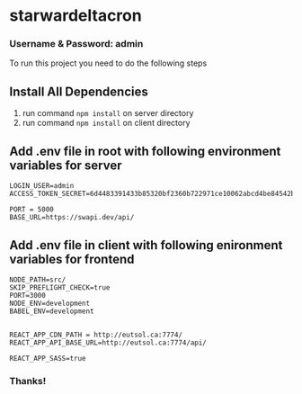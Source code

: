 # starwardeltacron

### Username & Password: admin

To run this project you need to do the following steps

## Install All Dependencies

1. run command ``` npm install ``` on server directory
2. run command ``` npm install ``` on client directory

## Add .env file in root with following environment variables for server

```
LOGIN_USER=admin
ACCESS_TOKEN_SECRET=6d4483391433b85320bf2360b722971ce10062abcd4be84542badeca0e6d726d12e2192525f1c9cea7ce67e12fd9

PORT = 5000
BASE_URL=https://swapi.dev/api/

```
## Add .env file in client with following enironment variables for frontend

```
NODE_PATH=src/
SKIP_PREFLIGHT_CHECK=true
PORT=3000
NODE_ENV=development
BABEL_ENV=development


REACT_APP_CDN_PATH = http://eutsol.ca:7774/
REACT_APP_API_BASE_URL=http://eutsol.ca:7774/api/

REACT_APP_SASS=true
```
### Thanks!

